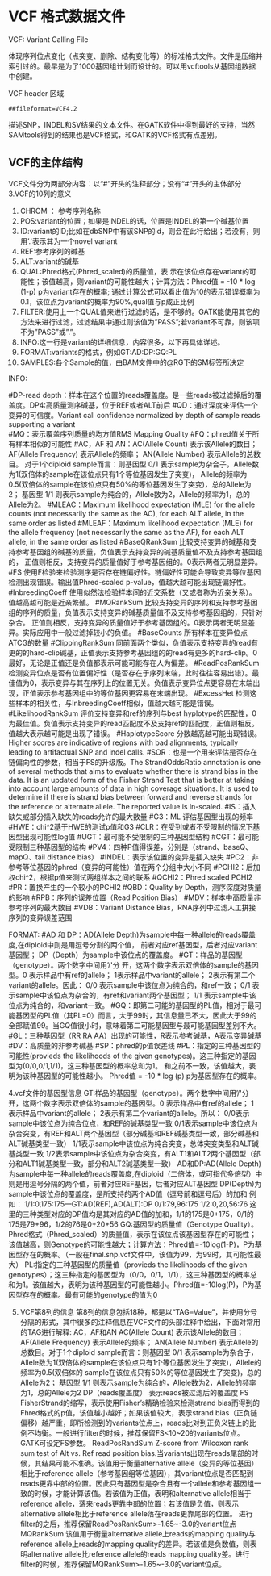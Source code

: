 # VCF 格式数据文件

VCF: Variant Calling File

体现序列位点变化（点突变、删除、结构变化等）的标准格式文件。文件是压缩并索引过的。最早是为了1000基因组计划而设计的。可以用vcftools从基因组数据中创建。

VCF header 区域

```
##fileformat=VCF4.2

```

描述SNP，INDEL和SV结果的文本文件。在GATK软件中得到最好的支持，当然SAMtools得到的结果也是VCF格式，和GATK的VCF格式有点差别。

## VCF的主体结构
VCF文件分为两部分内容：以“#”开头的注释部分；没有“#”开头的主体部分
3.VCF的10列的意义

1. CHROM ： 参考序列名称
2. POS:variant的位置；如果是INDEL的话，位置是INDEL的第一个碱基位置
3. ID:variant的ID;比如在dbSNP中有该SNP的id，则会在此行给出；若没有，则用’.'表示其为一个novel variant
4. REF:参考序列的碱基
5. ALT:variant的碱基
6. QUAL:Phred格式(Phred_scaled)的质量值，表 示在该位点存在variant的可能性；该值越高，则variant的可能性越大；计算方法：Phred值 = -10 * log (1-p) p为variant存在的概率; 通过计算公式可以看出值为10的表示错误概率为0.1，该位点为variant的概率为90%,qual值与p成正比例
7. FILTER:使用上一个QUAL值来进行过滤的话，是不够的。GATK能使用其它的方法来进行过滤，过滤结果中通过则该值为”PASS”;若variant不可靠，则该项不为”PASS”或”.”。
8. INFO:这一行是variant的详细信息，内容很多，以下再具体详述。
9. FORMAT:variants的格式，例如GT:AD:DP:GQ:PL
10. SAMPLES:各个Sample的值，由BAM文件中的@RG下的SM标签所决定


INFO:

  #DP-read depth：样本在这个位置的reads覆盖度。是一些reads被过滤掉后的覆盖度。DP4:高质量测序碱基，位于REF或者ALT前后
  #QD：通过深度来评估一个变异的可信度。Variant call confidence normalized by depth of sample reads supporting a variant         
  #MQ：表示覆盖序列质量的均方值RMS Mapping Quality
  #FQ：phred值关于所有样本相似的可能性
  #AC，AF 和 AN：AC(Allele Count) 表示该Allele的数目；AF(Allele Frequency) 表示Allele的频率； AN(Allele Number) 表示Allele的总数目。
      对于1个diploid sample而言：则基因型 0/1 表示sample为杂合子，Allele数为1(双倍体的sample在该位点只有1个等位基因发生了突变)，
       Allele的频率为0.5(双倍体的sample在该位点只有50%的等位基因发生了突变)，总的Allele为2； 基因型 1/1 则表示sample为纯合的，Allele数为2，Allele的频率为1，总的Allele为2。
  #MLEAC：Maximum likelihood expectation (MLE) for the allele counts (not necessarily the same as the AC), for each ALT allele, in the same order as listed
  #MLEAF：Maximum likelihood expectation (MLE) for the allele frequency (not necessarily the same as the AF), for each ALT allele, in the same order as listed
  #BaseQRankSum   比较支持变异的碱基和支持参考基因组的碱基的质量，负值表示支持变异的碱基质量值不及支持参考基因组的，
       正值则相反，支持变异的质量值好于参考基因组的。0表示两者无明显差异。
  #FS  使用F检验来检验测序是否存在链偏好性。链偏好性可能会导致变异等位基因检测出现错误。输出值Phred-scaled p-value，值越大越可能出现链偏好性。
  #InbreedingCoeff    使用似然法检验样本间的近交系数（又或者称为近亲关系）。值越高越可能是近亲繁殖。
  #MQRankSum  比较支持变异的序列和支持参考基因组的序列的质量，负值表示支持变异的碱基质量值不及支持参考基因组的，只针对杂合。
       正值则相反，支持变异的质量值好于参考基因组的。0表示两者无明显差异。实际应用中一般过滤掉较小的负值。
  #BaseCounts   所有样本在变异位点ATCG的数量
  #ClippingRankSum  同前面两个类似，负值表示支持变异的read有更的的hard-clip碱基，正值表示支持参考基因组的的read有更多的hard-clip。0最好，无论是正值还是负值都表示可能可能存在人为偏差。
  #ReadPosRankSum    检测变异位点是否有位置偏好性（是否存在于序列末端，此时往往容易出错）。最佳值为0，表示变异与其在序列上的位置无关。负值表示变异位点更容易在末端出现，正值表示参考基因组中的等位基因更容易在末端出现。
  #ExcessHet   检测这些样本的相关性，与InbreedingCoeff相似，值越大越可能是错误。
  #LikelihoodRankSum  评价支持变异和ref的序列与best hyplotype的匹配性，0为最佳值。负值表示支持变异的read匹配度不及支持ref的匹配度，正值则相反。值越大表示越可能是出现了错误。
  #HaplotypeScore    分数越高越可能出现错误。Higher scores are indicative of regions with bad alignments, typically leading to artifactual SNP and indel calls.
  #SOR：也是一个用来评估是否存在链偏向性的参数，相当于FS的升级版。The StrandOddsRatio annotation is one of several methods that aims to evaluate whether there is strand bias in the data. It is an updated form of the Fisher Strand Test that is better at taking into account large amounts of data in high coverage situations. It is used to determine if there is strand bias between forward and reverse strands for the reference or alternate allele. The reported value is ln-scaled.
  #IS：插入缺失或部分插入缺失的reads允许的最大数量
  #G3：ML 评估基因型出现的频率
  #HWE：chi^2基于HWE的测试p值和G3
  #CLR：在受到或者不受限制的情况下基因型出现可能性log值
  #UGT：最可能不受限制的三种基因型结构
  #CGT：最可能受限制三种基因型的结构
  #PV4：四种P值得误差，分别是（strand、baseQ、mapQ、tail distance bias）
  #INDEL：表示该位置的变异是插入缺失
  #PC2：非参考等位基因的phred（变异的可能性）值在两个分组中大小不同
  #PCHI2：后加权chi^2，根据p值来测试两组样本之间的联系
  #QCHI2：Phred scaled PCHI2
  #PR：置换产生的一个较小的PCHI2
  #QBD：Quality by Depth，测序深度对质量的影响
  #RPB：序列的误差位置（Read Position Bias）
  #MDV：样本中高质量非参考序列的最大数目
  #VDB：Variant Distance Bias，RNA序列中过滤人工拼接序列的变异误差范围

FORMAT:
  #AD 和 DP：AD(Allele Depth)为sample中每一种allele的reads覆盖度,在diploid中则是用逗号分割的两个值，
        前者对应ref基因型，后者对应variant基因型； DP（Depth）为sample中该位点的覆盖度。
    #GT：样品的基因型（genotype）。两个数字中间用’/'分 开，这两个数字表示双倍体的sample的基因型。0 表示样品中有ref的allele；
         1表示样品中variant的allele； 2表示有第二个variant的allele。因此： 0/0 表示sample中该位点为纯合的，和ref一致； 0/1 表示sample中该位点为杂合的，有ref和variant两个基因型； 1/1 表示sample中该位点为纯合的，和variant一致。
    #GQ：即第二可能的基因型的PL值，相对于最可能基因型的PL值（其PL=0）而言，大于99时，其信息量已不大，因此大于99的全部赋值99。当GQ值很小时，意味着第二可能基因型与最可能基因型差别不大。
    #GL：三种基因型（RR RA AA）出现的可能性，R表示参考碱基，A表示变异碱基
    #DV：高质量的非参考碱基
    #SP：phred的p值误差线
    #PL：指定的三种基因型的可能性(provieds the likelihoods of the given genotypes)。这三种指定的基因型为(0/0,0/1,1/1)，这三种基因型的概率总和为1。
         和之前不一致，该值越大，表明为该种基因型的可能性越小。 Phred值 = -10 * log (p) p为基因型存在的概率。


4.vcf文件的基因型信息
GT:样品的基因型（genotype）。两个数字中间用’/'分 开，这两个数字表示双倍体的sample的基因型。0 表示样品中有ref的allele； 1 表示样品中variant的allele； 2表示有第二个variant的allele。所以：
0/0表示sample中该位点为纯合位点，和REF的碱基类型一致
0/1表示sample中该位点为杂合突变，有REF和ALT两个基因型（部分碱基和REF碱基类型一致，部分碱基和ALT碱基类型一致）
1/1表示sample中该位点为纯合突变，总体突变类型和ALT碱基类型一致
1/2表示sample中该位点为杂合突变，有ALT1和ALT2两个基因型（部分和ALT1碱基类型一致，部分和ALT2碱基类型一致）
AD和DP:AD(Allele Depth)为sample中每一种allele的reads覆盖度,在diploid（二倍体，或可指代多倍型）中则是用逗号分隔的两个值，前者对应REF基因，后者对应ALT基因型
DP(Depth)为sample中该位点的覆盖度，是所支持的两个AD值（逗号前和逗号后）的加和
例如：
1/1:0,175:175—GT:AD(REF),AD(ALT):DP
0/1:79,96:175
1/2:0,20,56:76
这里的三种类型对应的DP值均是其对应的AD值的加和，1/1的175是0+175，0/1的175是79+96，1/2的76是0+20+56
GQ:基因型的质量值（Genotype Quality）。Phred格式（Phred_scaled）的质量值，表示在该位点该基因型存在的可能性；该值越高，则Genotype的可能性越大；计算方法：Phred值=-10log(1-P)，P为基因型存在的概率。（一般在final.snp.vcf文件中，该值为99，为99时，其可能性最大）
PL:指定的三种基因型的质量值（provieds the likelihoods of the given genotypes）；这三种指定的基因型为（0/0，0/1，1/1），这三种基因型的概率总和为1。该值越大，表明为该种基因型的可能性越小。Phred值=-10log(P)，P为基因型存在的概率。最有可能的genotype的值为0

5. VCF第8列的信息
第8列的信息包括18种，都是以“TAG=Value”，并使用分号分隔的形式，其中很多的注释信息在VCF文件的头部注释中给出，下面对常用的TAG进行解释:
AC，AF和AN
AC(Allele Count) 表示该Allele的数目；AF(Allele Frequency) 表示Allele的频率； AN(Allele Number) 表示Allele的总数目。对于1个diploid sample而言：则基因型 0/1 表示sample为杂合子，Allele数为1(双倍体的sample在该位点只有1个等位基因发生了突变)，Allele的频率为0.5(双倍体的 sample在该位点只有50%的等位基因发生了突变)，总的Allele为2； 基因型 1/1 则表示sample为纯合的，Allele数为2，Allele的频率为1，总的Allele为2
DP（reads覆盖度）
表示reads被过滤后的覆盖度
FS
FisherStrand的缩写，表示使用Fisher’s精确检验来检测strand bias而得到的Fhred格式的p值，该值越小越好；如果该值较大，表示strand bias（正负链偏移）越严重，即所检测到的variants位点上，reads比对到正负义链上的比例不均衡。一般进行filter的时候，推荐保留FS<10~20的variants位点。GATK可设定FS参数。
ReadPosRandSum
Z-score from Wilcoxon rank sum test of Alt vs. Ref read position bias.当variants出现在reads尾部的时候，其结果可能不准确。该值用于衡量alternative allele（变异的等位基因）相比于reference allele（参考基因组等位基因），其variant位点是否匹配到reads更靠中部的位置。因此只有基因型是杂合且有一个allele和参考基因组一致的时候，才能计算该值。若该值为正值，表明和alternative allele相当于reference allele，落来reads更靠中部的位置；若该值是负值，则表示alternative allele相比于reference allele落在reads更靠尾部的位置。
进行filter的之后，推荐保留ReadPosRankSum>-1.65~-3.0的variant位点
MQRankSum
该值用于衡量alternative allele上reads的mapping quality与reference allele上reads的mapping quality的差异。若该值是负数值，则表明alternative allele比reference allele的reads mapping quality差。进行filter的时候，推荐保留MQRankSum>-1.65~-3.0的variant位点。
